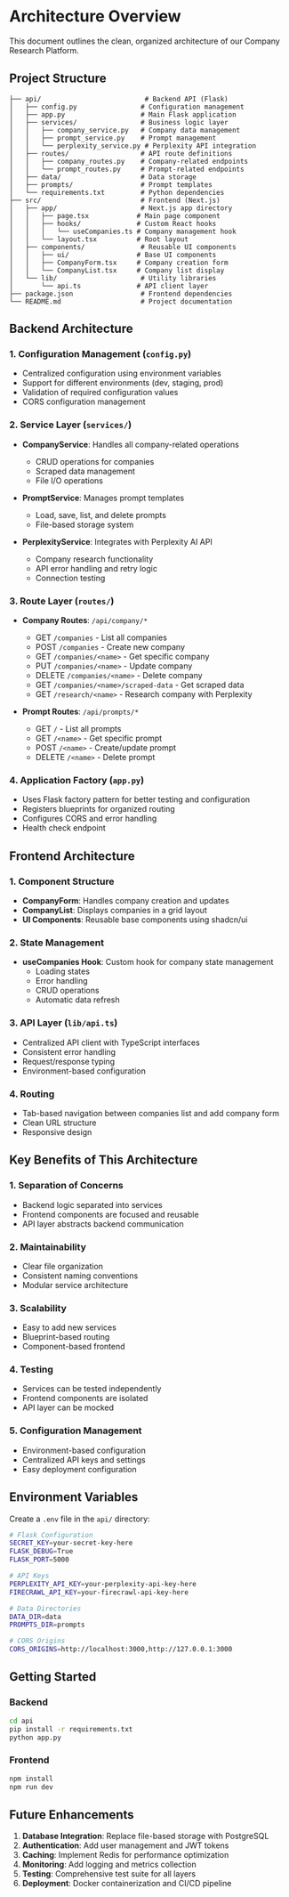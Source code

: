 # Architecture Overview

This document outlines the clean, organized architecture of our Company Research Platform.

## Project Structure

```
├── api/                          # Backend API (Flask)
│   ├── config.py                # Configuration management
│   ├── app.py                   # Main Flask application
│   ├── services/                # Business logic layer
│   │   ├── company_service.py   # Company data management
│   │   ├── prompt_service.py    # Prompt management
│   │   └── perplexity_service.py # Perplexity API integration
│   ├── routes/                  # API route definitions
│   │   ├── company_routes.py    # Company-related endpoints
│   │   └── prompt_routes.py     # Prompt-related endpoints
│   ├── data/                    # Data storage
│   ├── prompts/                 # Prompt templates
│   └── requirements.txt         # Python dependencies
├── src/                         # Frontend (Next.js)
│   ├── app/                     # Next.js app directory
│   │   ├── page.tsx            # Main page component
│   │   ├── hooks/              # Custom React hooks
│   │   │   └── useCompanies.ts # Company management hook
│   │   └── layout.tsx          # Root layout
│   ├── components/              # Reusable UI components
│   │   ├── ui/                 # Base UI components
│   │   ├── CompanyForm.tsx     # Company creation form
│   │   └── CompanyList.tsx     # Company list display
│   └── lib/                     # Utility libraries
│       └── api.ts              # API client layer
├── package.json                 # Frontend dependencies
└── README.md                    # Project documentation
```

## Backend Architecture

### 1. Configuration Management (`config.py`)
- Centralized configuration using environment variables
- Support for different environments (dev, staging, prod)
- Validation of required configuration values
- CORS configuration management

### 2. Service Layer (`services/`)
- **CompanyService**: Handles all company-related operations
  - CRUD operations for companies
  - Scraped data management
  - File I/O operations
  
- **PromptService**: Manages prompt templates
  - Load, save, list, and delete prompts
  - File-based storage system
  
- **PerplexityService**: Integrates with Perplexity AI API
  - Company research functionality
  - API error handling and retry logic
  - Connection testing

### 3. Route Layer (`routes/`)
- **Company Routes**: `/api/company/*`
  - GET `/companies` - List all companies
  - POST `/companies` - Create new company
  - GET `/companies/<name>` - Get specific company
  - PUT `/companies/<name>` - Update company
  - DELETE `/companies/<name>` - Delete company
  - GET `/companies/<name>/scraped-data` - Get scraped data
  - GET `/research/<name>` - Research company with Perplexity
  
- **Prompt Routes**: `/api/prompts/*`
  - GET `/` - List all prompts
  - GET `/<name>` - Get specific prompt
  - POST `/<name>` - Create/update prompt
  - DELETE `/<name>` - Delete prompt

### 4. Application Factory (`app.py`)
- Uses Flask factory pattern for better testing and configuration
- Registers blueprints for organized routing
- Configures CORS and error handling
- Health check endpoint

## Frontend Architecture

### 1. Component Structure
- **CompanyForm**: Handles company creation and updates
- **CompanyList**: Displays companies in a grid layout
- **UI Components**: Reusable base components using shadcn/ui

### 2. State Management
- **useCompanies Hook**: Custom hook for company state management
  - Loading states
  - Error handling
  - CRUD operations
  - Automatic data refresh

### 3. API Layer (`lib/api.ts`)
- Centralized API client with TypeScript interfaces
- Consistent error handling
- Request/response typing
- Environment-based configuration

### 4. Routing
- Tab-based navigation between companies list and add company form
- Clean URL structure
- Responsive design

## Key Benefits of This Architecture

### 1. **Separation of Concerns**
- Backend logic separated into services
- Frontend components are focused and reusable
- API layer abstracts backend communication

### 2. **Maintainability**
- Clear file organization
- Consistent naming conventions
- Modular service architecture

### 3. **Scalability**
- Easy to add new services
- Blueprint-based routing
- Component-based frontend

### 4. **Testing**
- Services can be tested independently
- Frontend components are isolated
- API layer can be mocked

### 5. **Configuration Management**
- Environment-based configuration
- Centralized API keys and settings
- Easy deployment configuration

## Environment Variables

Create a `.env` file in the `api/` directory:

```bash
# Flask Configuration
SECRET_KEY=your-secret-key-here
FLASK_DEBUG=True
FLASK_PORT=5000

# API Keys
PERPLEXITY_API_KEY=your-perplexity-api-key-here
FIRECRAWL_API_KEY=your-firecrawl-api-key-here

# Data Directories
DATA_DIR=data
PROMPTS_DIR=prompts

# CORS Origins
CORS_ORIGINS=http://localhost:3000,http://127.0.0.1:3000
```

## Getting Started

### Backend
```bash
cd api
pip install -r requirements.txt
python app.py
```

### Frontend
```bash
npm install
npm run dev
```

## Future Enhancements

1. **Database Integration**: Replace file-based storage with PostgreSQL
2. **Authentication**: Add user management and JWT tokens
3. **Caching**: Implement Redis for performance optimization
4. **Monitoring**: Add logging and metrics collection
5. **Testing**: Comprehensive test suite for all layers
6. **Deployment**: Docker containerization and CI/CD pipeline 